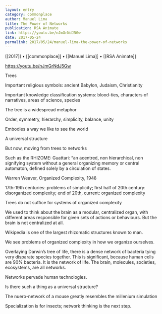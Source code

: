 ```yaml
---
layout: entry
category: commonplace
author: Manuel Lima
title: The Power of Networks
publication: RSA Animate
link: https://youtu.be/nJmGrNdJ5Gw
date: 2017-05-24
permalink: 2017/05/24/manuel-lima-the-power-of-networks
---
```


[[2017]] • [[commonplace]] • [[Manuel Lima]] • [[RSA Animate]] 

https://youtu.be/nJmGrNdJ5Gw

Trees

Important religious symbols: ancient Babylon, Judaism, Christianity

Important knowledge classification systems: blood-ties, characters of narratives, areas of science, species

The tree is a widespread metaphor

Order, symmetry, hierarchy, simplicity, balance, unity

Embodies a way we like to see the world

A universal structure


But now, moving from trees to networks

Such as the RHIZOME: Guattari: “an acentred, non hierarchical, non signifying system without a general organizing memory or central automaton, defined solely by a circulation of states.


Warren Weaver, Organized Complexity, 1948

17th-19th centuries: problems of simplicity; first half of 20th century: disorganized complexity; end of 20th, current: organized complexity


Trees do not suffice for systems of organized complexity



We used to think about the brain as a modular, centralized organ, with different areas responsible for given sets of actions or behaviours. But the brain is not centralized at all. 


Wikipedia is one of the largest rhizomatic structures known to man.


We see problems of organized complexity in how we organize ourselves.


Overlaying Darwin’s tree of life, there is a dense network of bacteria tying very disparate species together. This is significant, because human cells are 90% bacteria. It is the network of life. The brain, molecules, societies, ecosystems, are all networks.

Networks pervade human technologies.


Is there such a thing as a universal structure?


The nuero-network of a mouse greatly resembles the millenium simulation



Specialization is for insects; network thinking is the next step.

